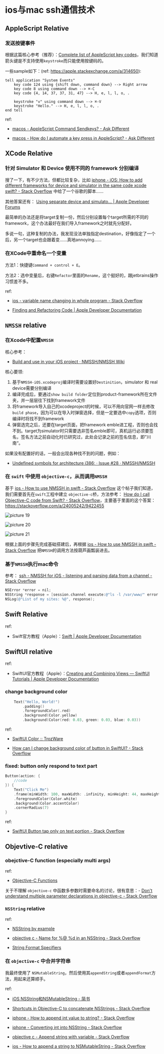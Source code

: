 # ios与mac ssh通信技术

## AppleScript Relative

### 发送按键事件

根据这篇核心参考（推荐）：[Complete list of AppleScript key codes](https://eastmanreference.com/complete-list-of-applescript-key-codes)，我们知道箭头键是不支持使用`keystroke`而只能使用按键码的。

一些sample如下：(ref: https://apple.stackexchange.com/a/314650):

```applescript
tell application "System Events"       
    key code 124 using {shift down, command down} --> Right arrow
    key code 8 using command down --> ⌘-C
    key code {4, 14, 37, 37, 31, 47} --> H, e, l, l, o, .

    keystroke "v" using command down --> ⌘-V
    keystroke "Hello." --> H, e, l, l, o, .
end tell
```
ref:

- [macos - AppleScript Command Sendkeys? - Ask Different](https://apple.stackexchange.com/questions/314647/applescript-command-sendkeys)

- [macos - How do I automate a key press in AppleScript? - Ask Different](https://apple.stackexchange.com/questions/36943/how-do-i-automate-a-key-press-in-applescript)

## XCode Relative

### 针对 Simulator 和 Device 使用不同的 framework 分别编译

搜了一下，有不少方法，但都比较复杂，比如 [iphone - iOS: How to add different frameworks for device and simulator in the same code xcode swift? - Stack Overflow](https://stackoverflow.com/questions/48785934/ios-how-to-add-different-frameworks-for-device-and-simulator-in-the-same-code-x) 中给了一个谷歌的脚本……

其他答案还有： [Using separate device and simulato… | Apple Developer Forums](https://developer.apple.com/forums/thread/86759)

最简单的办法还是将target复制一份，然后分别设置每个target所需的不同的framework，这个办法最好在我们导入framework之时就先分配好。

多说一句，这种复制的办法，我发现没法单独指定destination，好像指定了一个后，另一个target也会跟着变……真地annoying……



### 在XCode中重命名一个变量

方法1：快捷键`Command + control + E`。

方法2：选中变量后，右键`Refactor`里面的`Rename`，这个挺好的，跟jetbrains操作习惯差不多。

ref:

- [ios - variable name changing in whole program - Stack Overflow](https://stackoverflow.com/questions/23865830/variable-name-changing-in-whole-program)

- [Finding and Refactoring Code | Apple Developer Documentation](https://developer.apple.com/documentation/xcode/finding-and-refactoring-code)

## `NMSSH` relative

### 在Xcode中配置`NMSSH`

核心参考：

- [Build and use in your iOS project · NMSSH/NMSSH Wiki](https://github.com/NMSSH/NMSSH/wiki/Build-and-use-in-your-iOS-project)

核心要领:

1. 基于`NMSSH-iOS.xcodeproj`编译时需要设置好`Destinition`，simulator 和 real device需要分别编译
2. 编译完成后，要通过`show build folder`定位到product-framework所在文件夹，并一层层往下找到framework文件
3. 将framework导入自己的xcodeproject的时候，可以不用向官网一样去修改`build phase`，因为可以在导入时弹窗选择，但是一定要选中`copy`选项，否则编译时将找不到framework
4. 弹窗选完之后，还要在target页面，把framework emble进工程，否则也会找不到。target为simulator时只需要选非签名emble即可，真机运行必须要签名，签名方法之前自动化时已研究过，此处会记录之前的签名信息，即”川南“。

如果没有配置好的话，一般会出现各种找不到的问题，例如：

- [Undefined symbols for architecture i386: · Issue #28 · NMSSH/NMSSH](https://github.com/NMSSH/NMSSH/issues/28)

### 在 `swift` 中使用 `objective-c`，从而调用`NMSSH`

基于 [ios - How to use NMSSH in swift - Stack Overflow](https://stackoverflow.com/questions/26110980/how-to-use-nmssh-in-swift) 这个帖子我们知道，我们需要首先在`swift`工程中建立 `objective-c`桥，方法参考： [How do I call Objective-C code from Swift? - Stack Overflow](https://stackoverflow.com/questions/24002369/how-do-i-call-objective-c-code-from-swift)，主要基于里面的这个答案：https://stackoverflow.com/a/24005242/9422455

![picture 19](https://mark-vue-oss.oss-cn-hangzhou.aliyuncs.com/ios-ssh-1655142628111-d2fd273cce2536145a7cfe322fbfe280673e52776e616b6b3b967eceec1fa4fa.png)  

![picture 20](https://mark-vue-oss.oss-cn-hangzhou.aliyuncs.com/ios-ssh-1655142646923-195f1368d259f5f6735f363b234d52f809696e612dee1c8f29b73c5a6347837c.png)  

![picture 21](https://mark-vue-oss.oss-cn-hangzhou.aliyuncs.com/ios-ssh-1655142671067-50e01e541764eeb440f5b8a921fdd1006680e9863d97117b9413ab866c0e9831.png)  

根据上面的步骤先完成基础搭建后，再根据 [ios - How to use NMSSH in swift - Stack Overflow](https://stackoverflow.com/questions/26110980/how-to-use-nmssh-in-swift) 把`NMSSH`的调用方法按葫芦画瓢装进去。

### 基于`NMSSH`执行mac命令

参考： [ssh - NMSSH for iOS - listening and parsing data from a channel - Stack Overflow](https://stackoverflow.com/questions/31336795/nmssh-for-ios-listening-and-parsing-data-from-a-channel)

```objective-c
NSError *error = nil;
NSString *response = [session.channel execute:@"ls -l /var/www/" error:&error];
NSLog(@"List of my sites: %@", response);
```

## Swift Relative

ref:

- Swift官方教程（Apple）：[Swift | Apple Developer Documentation](https://developer.apple.com/documentation/swift#2984801)

## SwiftUI relative

ref:

- SwiftUI官方教程（Apple）：[Creating and Combining Views — SwiftUI Tutorials | Apple Developer Documentation](https://developer.apple.com/tutorials/swiftui/creating-and-combining-views)

### change background color

```swift
    Text("Hello, World!")
        .padding()
        .foregroundColor(.red)
        .background(Color.yellow)
        .background(Color(red: 0.03, green: 0.03, blue: 0.03))
```

ref:

- [SwiftUI Color :: TrozWare](https://troz.net/post/2020/swiftui-color/)

- [How can I change background color of button in SwiftUI? - Stack Overflow](https://stackoverflow.com/questions/56610253/how-can-i-change-background-color-of-button-in-swiftui)

### fixed: button only respond to text part

```swift
Button(action: {
    //code
}) {
    Text("Click Me")
    .frame(minWidth: 100, maxWidth: .infinity, minHeight: 44, maxHeight: 44, alignment: .center)
    .foregroundColor(Color.white)
    .background(Color.accentColor)
    .cornerRadius(7)
}
```

ref:

- [SwiftUI Button tap only on text portion - Stack Overflow](https://stackoverflow.com/questions/57333573/swiftui-button-tap-only-on-text-portion)

## Objevtive-C relative

### obejctive-C function (especially multi args)

ref:

- [Objective-C Functions](https://www.tutorialspoint.com/objective_c/objective_c_functions.htm)

关于不理解 `objective-c` 中函数多参数时需要命名的讨论，很有意思：- [Don't understand multiple parameter declarations in objective-c - Stack Overflow](https://stackoverflow.com/questions/3026432/dont-understand-multiple-parameter-declarations-in-objective-c)

### `NSString` relative

ref:

- [NSString by example](https://eezytutorials.com/ios/nsstring-by-example.php#.YqeALRO-uDV)

- [objective c - Name for %@ %d in an NSString - Stack Overflow](https://stackoverflow.com/questions/7906948/name-for-d-in-an-nsstring)

- [String Format Specifiers](https://developer.apple.com/library/archive/documentation/Cocoa/Conceptual/Strings/Articles/formatSpecifiers.html)

### 在 `objective-c` 中合并字符串

我最终使用了 `NSMutableString`，然后使用其`appendString`或者`appendFormat`方法，用起来还算顺手。

ref:

- [iOS NSString和NSMutableString - 简书](https://www.jianshu.com/p/4202259c654e)

- [Shortcuts in Objective-C to concatenate NSStrings - Stack Overflow](https://stackoverflow.com/questions/510269/shortcuts-in-objective-c-to-concatenate-nsstrings)

- [iphone - How to append int value to string? - Stack Overflow](https://stackoverflow.com/questions/5893793/how-to-append-int-value-to-string)

- [iphone - Converting int into NSString - Stack Overflow](https://stackoverflow.com/questions/12153051/converting-int-into-nsstring)

- [objective c - Append string with variable - Stack Overflow](https://stackoverflow.com/questions/7070046/append-string-with-variable)

- [ios - How to append a string to NSMutableString - Stack Overflow](https://stackoverflow.com/questions/9180671/how-to-append-a-string-to-nsmutablestring)